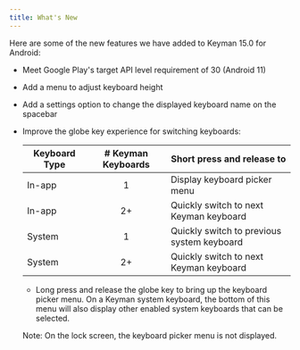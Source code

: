 ```yaml
---
title: What's New
---
```

Here are some of the new features we have added to Keyman 15.0 for Android:

* Meet Google Play's target API level requirement of 30 (Android 11)
* Add a menu to adjust keyboard height
* Add a settings option to change the displayed keyboard name on the spacebar
* Improve the globe key experience for switching keyboards:

    | Keyboard Type | # Keyman Keyboards | Short press and release to |
    |---------------|:------------------:|----------------------------|
    | In-app        | 1                  | Display keyboard picker menu |
    | In-app        | 2+                 | Quickly switch to next Keyman keyboard |
    | System        | 1                  | Quickly switch to previous system keyboard |
    | System        | 2+                 | Quickly switch to next Keyman keyboard |

    * Long press and release the globe key to bring up the keyboard picker menu. On a Keyman system keyboard, the bottom of this menu will also display other enabled system keyboards that can be selected.

    Note: On the lock screen, the keyboard picker menu is not displayed.
